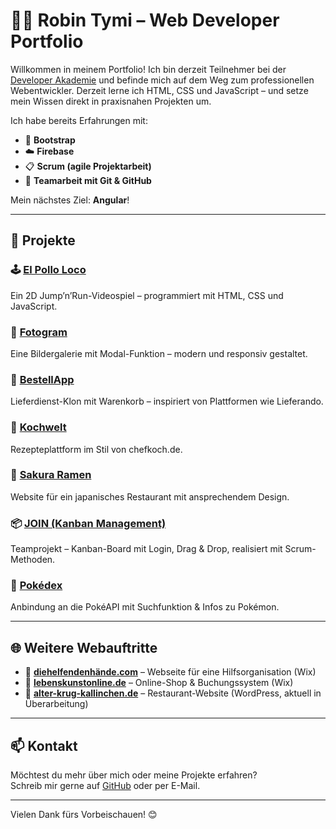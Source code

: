 # 👨‍💻 Robin Tymi – Web Developer Portfolio

Willkommen in meinem Portfolio! Ich bin derzeit Teilnehmer bei der [Developer Akademie](https://www.developerakademie.com/) und befinde mich auf dem Weg zum professionellen Webentwickler. Derzeit lerne ich HTML, CSS und JavaScript – und setze mein Wissen direkt in praxisnahen Projekten um.

Ich habe bereits Erfahrungen mit:
- 🔧 **Bootstrap**
- ☁️ **Firebase**
- 📋 **Scrum (agile Projektarbeit)**
- 🧠 **Teamarbeit mit Git & GitHub**

Mein nächstes Ziel: **Angular**!

---

## 🚀 Projekte

### 🕹️ [El Pollo Loco](https://github.com/robintymi/El-pollo-loco)  
Ein 2D Jump’n’Run-Videospiel – programmiert mit HTML, CSS und JavaScript.

### 📸 [Fotogram](https://github.com/robintymi/Fotogram)  
Eine Bildergalerie mit Modal-Funktion – modern und responsiv gestaltet.

### 🍔 [BestellApp](https://github.com/robintymi/BestellApp)  
Lieferdienst-Klon mit Warenkorb – inspiriert von Plattformen wie Lieferando.

### 🍳 [Kochwelt](https://github.com/robintymi/Kochwelt)  
Rezepteplattform im Stil von chefkoch.de.

### 🍜 [Sakura Ramen](https://github.com/robintymi/SakuraRamen)  
Website für ein japanisches Restaurant mit ansprechendem Design.

### 📦 [JOIN (Kanban Management)](https://github.com/mustafa927/JOINv2)  
Teamprojekt – Kanban-Board mit Login, Drag & Drop, realisiert mit Scrum-Methoden.

### 🧠 [Pokédex](https://github.com/robintymi/Pokedex-1)  
Anbindung an die PokéAPI mit Suchfunktion & Infos zu Pokémon.

---

## 🌐 Weitere Webauftritte

- 🌱 **[diehelfendenhände.com](https://www.xn--diehelfendenhnde-7nb.com/)** – Webseite für eine Hilfsorganisation (Wix)
- 🛒 **[lebenskunstonline.de](https://www.lebenskunstonline.de/)** – Online-Shop & Buchungssystem (Wix)
- 🏡 **[alter-krug-kallinchen.de](https://www.alter-krug-kallinchen.de/)** – Restaurant-Website (WordPress, aktuell in Überarbeitung)

---

## 📫 Kontakt

Möchtest du mehr über mich oder meine Projekte erfahren?  
Schreib mir gerne auf [GitHub](https://github.com/robintymi) oder per E-Mail.

---

Vielen Dank fürs Vorbeischauen! 😊  
